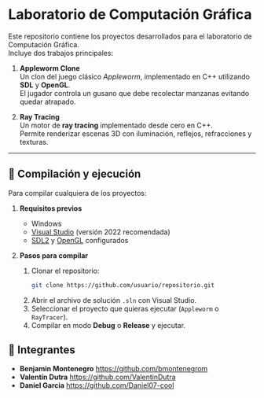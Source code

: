 # Laboratorio de Computación Gráfica

Este repositorio contiene los proyectos desarrollados para el laboratorio de Computación Gráfica.  
Incluye dos trabajos principales:

1. **Appleworm Clone**  
   Un clon del juego clásico *Appleworm*, implementado en C++ utilizando **SDL** y **OpenGL**.  
   El jugador controla un gusano que debe recolectar manzanas evitando quedar atrapado.  

2. **Ray Tracing**  
   Un motor de **ray tracing** implementado desde cero en C++.  
   Permite renderizar escenas 3D con iluminación, reflejos, refracciones y texturas.

---

## 🚀 Compilación y ejecución

Para compilar cualquiera de los proyectos:

1. **Requisitos previos**  
   - Windows  
   - [Visual Studio](https://visualstudio.microsoft.com/) (versión 2022 recomendada)  
   - [SDL2](https://www.libsdl.org/) y [OpenGL](https://www.opengl.org/) configurados  

2. **Pasos para compilar**  
   1. Clonar el repositorio:  
      ```bash
      git clone https://github.com/usuario/repositorio.git
      ```
   2. Abrir el archivo de solución `.sln` con Visual Studio.  
   3. Seleccionar el proyecto que quieras ejecutar (`Appleworm` o `RayTracer`).  
   4. Compilar en modo **Debug** o **Release** y ejecutar.
  
  ## 👥 Integrantes

- **Benjamin Montenegro** https://github.com/bmontenegrom
- **Valentín Dutra** https://github.com/ValentinDutra
- **Daniel Garcia** https://github.com/Daniel07-cool
